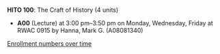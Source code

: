**HITO 100**: The Craft of History (4 units)

- **A00** (Lecture) at 3:00 pm–3:50 pm on Monday, Wednesday, Friday at RWAC 0915 by Hanna, Mark G. (A08081340)

[Enrollment numbers over time](./HITO100.tsv)
